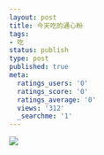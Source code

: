 ```yaml
---
layout: post
title: 今天吃的通心粉
tags:
- 吃
status: publish
type: post
published: true
meta:
  ratings_users: '0'
  ratings_score: '0'
  ratings_average: '0'
  views: '312'
  _searchme: '1'
---
```


![](https://dl.dropboxusercontent.com/u/308058/blogimages/2010/07/img_0170.jpg)
